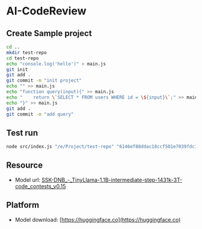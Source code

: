 # AI-CodeReview

## Create Sample project
```bash
cd ..
mkdir test-repo
cd test-repo
echo "console.log('hello')" > main.js
git init
git add .
git commit -m "init project"
echo "" >> main.js
echo "function query(input){" >> main.js
echo "    return \`SELECT * FROM users WHERE id = \${input}\`;" >> main.js
echo "}" >> main.js
git add .
git commit -m "add query"
```

## Test run
```bash
node src/index.js "/e/Project/test-repo" "6146ef88ddac18ccf501e7039fdc17b01f64fb3b" "3abee20ecb6b098580c17da750d49b8778b794d2"
```

## Resource
- Model url: [SSK-DNB_-_TinyLlama-1.1B-intermediate-step-1431k-3T-code_contests_v0.15](https://huggingface.co/RichardErkhov/SSK-DNB_-_TinyLlama-1.1B-intermediate-step-1431k-3T-code_contests_v0.15-gguf)

## Platform
- Model download: [https://huggingface.co](https://huggingface.co)
